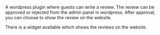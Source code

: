 A wordpress plugin where guests can write a review. The review can be approved or rejected from the admin panel in wordpress. After approval, you can choose to show the review on the website.

There is a widget available which shows the reviews on the website.
